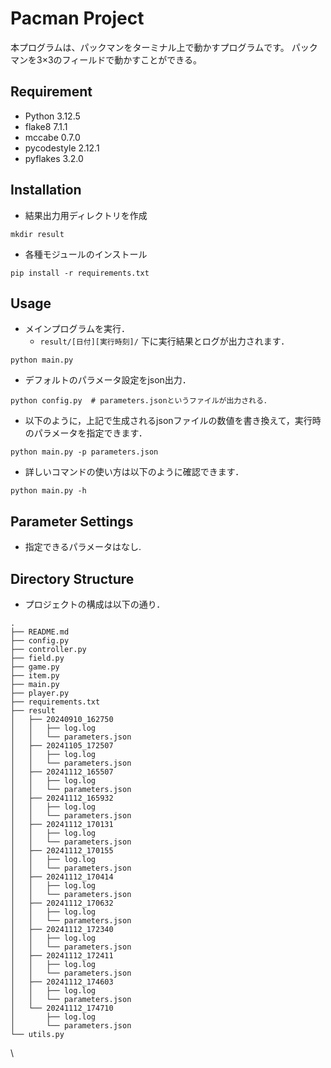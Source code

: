 # Pacman Project

本プログラムは、パックマンをターミナル上で動かすプログラムです。
パックマンを3×3のフィールドで動かすことができる。

## Requirement
- Python 3.12.5
- flake8 7.1.1
- mccabe 0.7.0
- pycodestyle 2.12.1
- pyflakes 3.2.0

## Installation
- 結果出力用ディレクトリを作成
```shell
mkdir result
```
- 各種モジュールのインストール
```shell
pip install -r requirements.txt
```


## Usage
- メインプログラムを実行．
  - `result/[日付][実行時刻]/` 下に実行結果とログが出力されます．
```shell
python main.py
```
- デフォルトのパラメータ設定をjson出力．
```shell
python config.py  # parameters.jsonというファイルが出力される．
```
- 以下のように，上記で生成されるjsonファイルの数値を書き換えて，実行時のパラメータを指定できます．
```shell
python main.py -p parameters.json
```
- 詳しいコマンドの使い方は以下のように確認できます．
```shell
python main.py -h
```


## Parameter Settings

- 指定できるパラメータはなし.

## Directory Structure
- プロジェクトの構成は以下の通り．
```shell
.
├── README.md
├── config.py
├── controller.py
├── field.py
├── game.py
├── item.py
├── main.py
├── player.py
├── requirements.txt
├── result
│   ├── 20240910_162750
│   │   ├── log.log
│   │   └── parameters.json
│   ├── 20241105_172507
│   │   ├── log.log
│   │   └── parameters.json
│   ├── 20241112_165507
│   │   ├── log.log
│   │   └── parameters.json
│   ├── 20241112_165932
│   │   ├── log.log
│   │   └── parameters.json
│   ├── 20241112_170131
│   │   ├── log.log
│   │   └── parameters.json
│   ├── 20241112_170155
│   │   ├── log.log
│   │   └── parameters.json
│   ├── 20241112_170414
│   │   ├── log.log
│   │   └── parameters.json
│   ├── 20241112_170632
│   │   ├── log.log
│   │   └── parameters.json
│   ├── 20241112_172340
│   │   ├── log.log
│   │   └── parameters.json
│   ├── 20241112_172411
│   │   ├── log.log
│   │   └── parameters.json
│   ├── 20241112_174603
│   │   ├── log.log
│   │   └── parameters.json
│   └── 20241112_174710
│       ├── log.log
│       └── parameters.json
└── utils.py
```
\